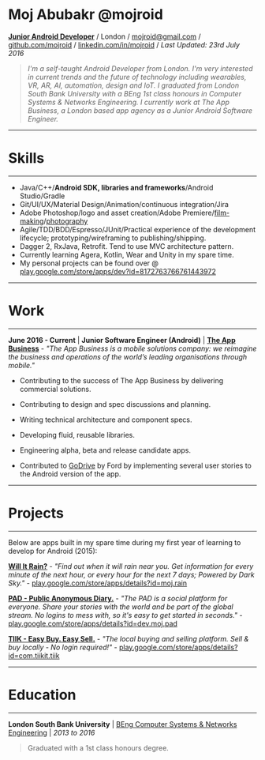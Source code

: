 # Moj Abubakr @mojroid #

[**Junior Android Developer**](https://play.google.com/store/apps/dev?id=8172763766761443972) / London / [mojroid@gmail.com](mailto:mojroid@gmail.com) / [github.com/mojroid](https://github.com/MojRoid) / [linkedin.com/in/mojroid](https://www.linkedin.com/in/mojroid) / *Last Updated: 23rd July 2016*

> *I'm a self-taught Android Developer from London. I'm very interested in current trends and the future of technology including wearables, VR, AR, AI, automation, design and IoT. I graduated from London South Bank University with a BEng 1st class honours in Computer Systems & Networks Engineering. I currently work at The App Business, a London based app agency as a Junior Android Software Engineer.*

---
# Skills #
---

- Java/C++/**Android SDK, libraries and frameworks**/Android Studio/Gradle
- Git/UI/UX/Material Design/Animation/continuous integration/Jira
- Adobe Photoshop/logo and asset creation/Adobe Premiere/[film-making](https://www.youtube.com/watch?v=dLm-860kFT8)/[photography](http://moj-a.tumblr.com/)
- Agile/TDD/BDD/Espresso/JUnit/Practical experience of the development lifecycle; prototyping/wireframing to publishing/shipping.
- Dagger 2, RxJava, Retrofit. Tend to use MVC architecture pattern.
- Currently learning Agera, Kotlin, Wear and Unity in my spare time.
- My personal projects can be found over @ [play.google.com/store/apps/dev?id=8172763766761443972](https://play.google.com/store/apps/dev?id=8172763766761443972)

---
# Work #
---

**June 2016 - Current** | **Junior Software Engineer (Android)** | [**The App Business**](http://www.theappbusiness.com/) - *"The App Business is a mobile solutions company: we reimagine the business and operations of the world’s leading organisations through mobile."*

- Contributing to the success of The App Business by delivering commercial solutions.
- Contributing to design and spec discussions and planning.
- Writing technical architecture and component specs.
- Developing fluid, reusable libraries.
- Engineering alpha, beta and release candidate apps.

- Contributed to [GoDrive](https://play.google.com/store/apps/details?id=com.ford.godrive) by Ford by implementing several user stories to the Android version of the app.

---
# Projects #
---

Below are apps built in my spare time during my first year of learning to develop for Android (2015):


[**Will It Rain?**](https://play.google.com/store/apps/details?id=moj.rain) - *"Find out when it will rain near you. Get information for every minute of the next hour, or every hour for the next 7 days; Powered by Dark Sky."* - [play.google.com/store/apps/details?id=moj.rain](https://play.google.com/store/apps/details?id=moj.rain)

[**PAD - Public Anonymous Diary.**](https://play.google.com/store/apps/details?id=dev.moj.pad) - *"The PAD is a social platform for everyone. Share your stories with the world and be part of the global stream. No logins to mess with, so it's easy to get started in seconds."* - [play.google.com/store/apps/details?id=dev.moj.pad](https://play.google.com/store/apps/details?id=dev.moj.pad)

[**TIIK - Easy Buy. Easy Sell.**](https://play.google.com/store/apps/details?id=com.tiikit.tiik) - *"The local buying and selling platform. Sell & buy locally - No login required!"* - [play.google.com/store/apps/details?id=com.tiikit.tiik](https://play.google.com/store/apps/details?id=com.tiikit.tiik)

---
# Education #
---

**London South Bank University** | [BEng Computer Systems & Networks Engineering](https://www.lsbu.ac.uk/courses/course-finder/computer-systems-networks-beng-hons) | *2013 to 2016*
>Graduated with a 1st class honours degree.